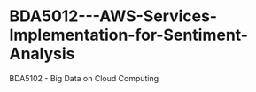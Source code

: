 # BDA5012---AWS-Services-Implementation-for-Sentiment-Analysis
BDA5102 - Big Data on Cloud Computing
